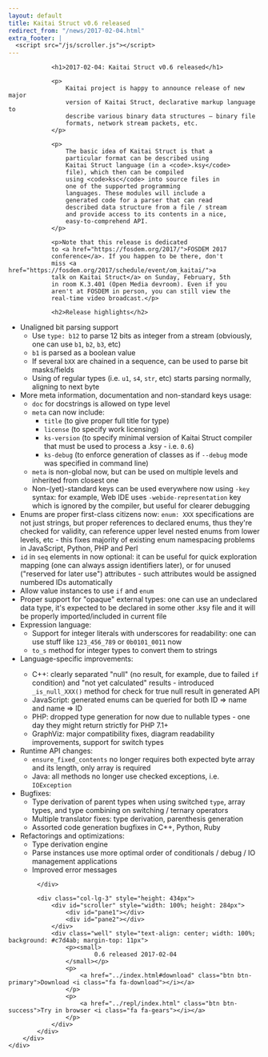 ```yaml
---
layout: default
title: Kaitai Struct v0.6 released
redirect_from: "/news/2017-02-04.html"
extra_footer: |
  <script src="/js/scroller.js"></script>
---
```

<section class="news">
    <div class="container">
        <div class="row">
            <div class="col-lg-9">

                <h1>2017-02-04: Kaitai Struct v0.6 released</h1>

                <p>
                    Kaitai project is happy to announce release of new major
                    version of Kaitai Struct, declarative markup language to
                    describe various binary data structures — binary file
                    formats, network stream packets, etc.
                </p>

                <p>
                    The basic idea of Kaitai Struct is that a
                    particular format can be described using
                    Kaitai Struct language (in a <code>.ksy</code>
                    file), which then can be compiled
                    using <code>ksc</code> into source files in
                    one of the supported programming
                    languages. These modules will include a
                    generated code for a parser that can read
                    described data structure from a file / stream
                    and provide access to its contents in a nice,
                    easy-to-comprehend API.
                </p>

                <p>Note that this release is dedicated
                to <a href="https://fosdem.org/2017/">FOSDEM 2017
                conference</a>. If you happen to be there, don't
                miss <a href="https://fosdem.org/2017/schedule/event/om_kaitai/">a
                talk on Kaitai Struct</a> on Sunday, February, 5th
                in room K.3.401 (Open Media devroom). Even if you
                aren't at FOSDEM in person, you can still view the
                real-time video broadcast.</p>

                <h2>Release highlights</h2>

<ul>
<li>Unaligned bit parsing support
<ul>
<li>Use <code>type: b12</code> to parse 12 bits as integer from a stream (obviously, one can use <code>b1</code>, <code>b2</code>, <code>b3</code>, etc)</li>
<li><code>b1</code> is parsed as a boolean value</li>
<li>If several <code>bXX</code> are chained in a sequence, can be used to parse bit masks/fields</li>
<li>Using of regular types (i.e. <code>u1</code>, <code>s4</code>, <code>str</code>, etc) starts parsing normally, aligning to next byte</li>
</ul>
<li>More meta information, documentation and non-standard keys usage:
<ul>
<li><code>doc</code> for docstrings is allowed on type level</li>
<li><code>meta</code> can now include:
<ul>
<li><code>title</code> (to give proper full title for type)</li>
<li><code>license</code> (to specify work licensing)</li>
<li><code>ks-version</code> (to specify minimal version of Kaitai Struct compiler that must be used to process a .ksy - i.e. <code>0.6</code>)</li>
<li><code>ks-debug</code> (to enforce generation of classes as if <code>--debug</code> mode was specified in command line)</li>
</ul>
</li>
<li><code>meta</code> is non-global now, but can be used on multiple levels and inherited from closest one</li>
<li>Non-(yet)-standard keys can be used everywhere now using <code>-key</code> syntax: for example, Web IDE uses <code>-webide-representation</code> key which is ignored by the compiler, but useful for clearer debugging</li>
</ul>
</li>
<li>Enums are proper first-class citizens now: <code>enum: XXX</code> specifications are not just strings, but proper references to declared enums, thus they're checked for validity, can reference upper level nested enums from lower levels, etc - this fixes majority of existing enum namespacing problems in JavaScript, Python, PHP and Perl</li>
<li><code>id</code> in <code>seq</code> elements in now optional: it can be useful for quick exploration mapping (one can always assign identifiers later), or for unused ("reserved for later use") attributes - such attributes would be assigned numbered IDs automatically</li>
<li>Allow value instances to use <code>if</code> and <code>enum</code></li>
<li>Proper support for "opaque" external types: one can use an undeclared data type, it's expected to be declared in some other .ksy file and it will be properly imported/included in current file</li>
<li>Expression language:
<ul>
<li>Support for integer literals with underscores for readability: one can use stuff like <code>123_456_789</code> or <code>0b0101_0011</code> now</li>
<li><code>to_s</code> method for integer types to convert them to strings</li>
</ul>
</li>
<li>Language-specific improvements:</li>
<ul>
<li>C++: clearly separated "null" (no result, for example, due to failed <code>if</code> condition) and "not yet calculated" results - introduced <code>_is_null_XXX()</code> method for check for true null result in generated API</li>
<li>JavaScript: generated enums can be queried for both ID => name and name => ID</li>
<li>PHP: dropped type generation for now due to nullable types - one day they might return strictly for PHP 7.1+</li>
<li>GraphViz: major compatibility fixes, diagram readability improvements, support for switch types</li>
</ul>
</li>
<li>Runtime API changes:
<ul>
<li><code>ensure_fixed_contents</code> no longer requires both expected byte array and its length, only array is required</li>
<li>Java: all methods no longer use checked exceptions, i.e. <code>IOException</code></li>
</ul>
</li>
<li>Bugfixes:
<ul>
<li>Type derivation of parent types when using switched <code>type</code>, array types, and type combining on switching / ternary operators</li>
<li>Multiple translator fixes: type derivation, parenthesis generation</li>
<li>Assorted code generation bugfixes in C++, Python, Ruby</li>
</ul>
</li>
<li>Refactorings and optimizations:
<ul>
<li>Type derivation engine</li>
<li>Parse instances use more optimal order of conditionals / debug / IO management applications</li>
<li>Improved error messages</li>
</ul>
</li>
</ul>

            </div>

            <div class="col-lg-3" style="height: 434px">
                <div id="scroller" style="width: 100%; height: 284px">
                    <div id="pane1"></div>
                    <div id="pane2"></div>
                </div>
                <div class="well" style="text-align: center; width: 100%; background: #c7d4ab; margin-top: 11px">
                    <p><small>
                            0.6 released 2017-02-04
                    </small></p>
                    <p>
                        <a href="../index.html#download" class="btn btn-primary">Download <i class="fa fa-download"></i></a>
                    </p>
                    <p>
                        <a href="../repl/index.html" class="btn btn-success">Try in browser <i class="fa fa-gears"></i></a>
                    </p>
                </div>
            </div>
        </div>
    </div>
</section>
